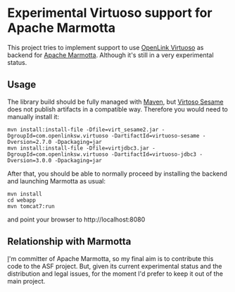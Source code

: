 # Experimental Virtuoso support for Apache Marmotta

This project tries to implement support to use [OpenLink Virtuoso](http://virtuoso.openlinksw.com/)
as backend for [Apache Marmotta](http://marmotta.apache.org). Although it's still
in a very experimental status.

## Usage

The library build should be fully managed with [Maven](http://maven.apache.org),
but [Virtoso Sesame](http://virtuoso.openlinksw.com/dataspace/doc/dav/wiki/Main/VirtSesame2Provider)
does not publish artifacts in a compatible way. Therefore you would need to manually
install it:

    mvn install:install-file -Dfile=virt_sesame2.jar -DgroupId=com.openlinksw.virtuoso -DartifactId=virtuoso-sesame -Dversion=2.7.0 -Dpackaging=jar
    mvn install:install-file -Dfile=virtjdbc3.jar -DgroupId=com.openlinksw.virtuoso -DartifactId=virtuoso-jdbc3 -Dversion=3.0.0 -Dpackaging=jar

After that, you should be able to normally proceed by installing the backend and
launching Marmotta as usual:

    mvn install
    cd webapp
    mvn tomcat7:run

and point your browser to http://localhost:8080

## Relationship with Marmotta

[I](http://www.wikier.org)'m committer of Apache Marmotta, so my final aim is to 
contribute this code to the ASF project. But, given its current experimental 
status and the distribution and legal issues, for the moment I'd prefer to keep 
it out of the main project.

